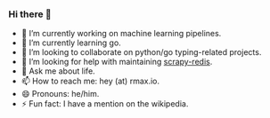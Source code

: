 ### Hi there 👋

<!--
**rmax/rmax** is a ✨ _special_ ✨ repository because its `README.md` (this file) appears on your GitHub profile.

Here are some ideas to get you started:
-->

- 🔭 I’m currently working on machine learning pipelines.
- 🌱 I’m currently learning go.
- 👯 I’m looking to collaborate on python/go typing-related projects.
- 🤔 I’m looking for help with maintaining [scrapy-redis](https://github.com/rmax/scrapy-redis).
- 💬 Ask me about life.
- 📫 How to reach me: hey (at) rmax.io.
- 😄 Pronouns: he/him.
- ⚡ Fun fact: I have a mention on the wikipedia.

